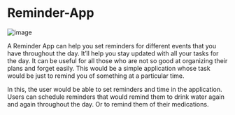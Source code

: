 # Reminder-App

![image](https://github.com/khushipatel04/Reminder-App/assets/98440458/2f4aab47-349b-4ea2-b847-e10269028c34)


A Reminder App can help you set reminders for different events that you have throughout the day. It’ll help you stay updated with all your tasks for the day. It can be useful for all those who are not so good at organizing their plans and forget easily. This would be a simple application whose task would be just to remind you of something at a particular time.

In this, the user would be able to set reminders and time in the application. Users can schedule reminders that would remind them to drink water again and again throughout the day. Or to remind them of their medications.
